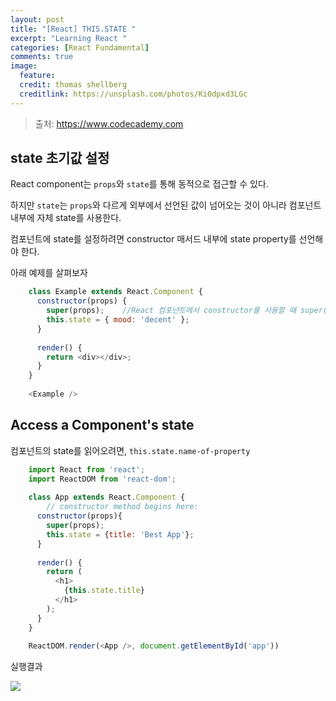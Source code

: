 ```yaml
---
layout: post
title: "[React] THIS.STATE "
excerpt: "Learning React "
categories: [React Fundamental] 
comments: true
image:
  feature:
  credit: thomas shellberg
  creditlink: https://unsplash.com/photos/Ki0dpxd3LGc
---
```


>출처: https://www.codecademy.com

## state 초기값 설정

React component는 `props`와 `state`를 통해 동적으로 접근할 수 있다.

하지만 `state`는 `props`와 다르게 외부에서 선언된 값이 넘어오는 것이 아니라 컴포넌트 내부에 자체 state를 사용한다.

컴포넌트에 state를 설정하려면 constructor 매서드 내부에 state property를 선언해야 한다.

아래 예제를 살펴보자 

```javascript
    class Example extends React.Component {
      constructor(props) {
        super(props);    //React 컴포넌트에서 constructor를 사용할 때 super()가 꼭 호출되어야 한다.
        this.state = { mood: 'decent' };
      }
    
      render() {
        return <div></div>;
      }
    }
    
    <Example />
```

## Access a Component's state

컴포넌트의 state를 읽어오려면, `this.state.name-of-property` 

```javascript
    import React from 'react';
    import ReactDOM from 'react-dom';
    
    class App extends React.Component {
    	// constructor method begins here:
      constructor(props){
        super(props);
        this.state = {title: 'Best App'};
      }
    
      render() {
        return (
          <h1>
            {this.state.title}
          </h1>
        );
      }
    }
    
    ReactDOM.render(<App />, document.getElementById('app'))
```

실행결과

<img src='https://cdn-images-1.medium.com/max/1600/1*ZwUBzcq2O9t3zkzKg69oJg.png'>


